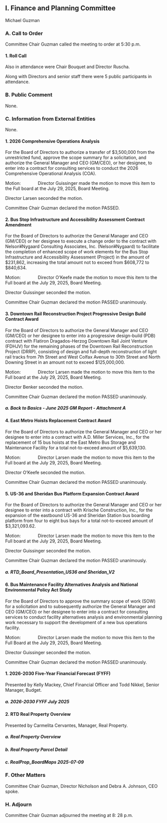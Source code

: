 ## I. Finance and Planning Committee

Michael Guzman

### A. Call to Order

Committee Chair Guzman called the meeting to order at 5:30 p.m.

#### 1. Roll Call

Also in attendance were Chair Bouquet and Director Ruscha.

Along with Directors and senior staff there were 5 public participants in attendance.

### B. Public Comment

None.

### C. Information from External Entities

None.

#### 1. 2026 Comprehensive Operations Analysis

For the Board of Directors to authorize a transfer of $3,500,000 from the unrestricted fund, approve the scope summary for a solicitation, and authorize the General Manager and CEO (GM/CEO), or her designee, to enter into a contract for consulting services to conduct the 2026 Comprehensive Operational Analysis (COA).

Motion:              Director Guissinger made the motion to move this item to the Full board at the July 29, 2025, Board Meeting.

Director Larsen seconded the motion.

Committee Chair Guzman declared the motion PASSED.

#### 2. Bus Stop Infrastructure and Accessibility Assessment  Contract Amendment

For the Board of Directors to authorize the General Manager and CEO (GM/CEO) or her designee to execute a change order to the contract with Nelson¥Nygaard Consulting Associates, Inc. (Nelson¥Nygaard) to facilitate the completion of enhanced scope of work elements for the Bus Stop Infrastructure and Accessibility Assessment (Project) in the amount of $231,862, increasing the total amount not to exceed from $608,772 to $840,634.

Motion:              Director O’Keefe made the motion to move this item to the Full board at the July 29, 2025, Board Meeting.

Director Guissinger seconded the motion.

Committee Chair Guzman declared the motion PASSED unanimously.

#### 3. Downtown Rail Reconstruction Project Progressive Design Build Contract Award

For the Board of Directors to authorize the General Manager and CEO (GM/CEO) or her designee to enter into a progressive design-build (PDB) contract with Flatiron Dragados-Herzog Downtown Rail Joint Venture (FDHJV) for the remaining phases of the Downtown Rail Reconstruction Project (DRRP), consisting of design and full-depth reconstruction of light rail tracks from 7th Street and West Colfax Avenue to 30th Street and North Downing Street in an amount not to exceed $125,000,000.

Motion:              Director Larsen made the motion to move this item to the Full board at the July 29, 2025, Board Meeting.

Director Benker seconded the motion.

Committee Chair Guzman declared the motion PASSED unanimously.

##### a. Back to Basics  - June 2025 GM Report - Attachment A

#### 4. East Metro Hoists Replacement Contract Award

For the Board of Directors to authorize the General Manager and CEO or her designee to enter into a contract with A.D. Miller Services, Inc., for the replacement of 15 bus hoists at the East Metro Bus Storage and Maintenance Facility for a total not-to-exceed amount of $5,639,130.

Motion:              Director Larsen made the motion to move this item to the Full board at the July 29, 2025, Board Meeting.

Director O’Keefe seconded the motion.

Committee Chair Guzman declared the motion PASSED unanimously.

#### 5. US-36 and Sheridan Bus Platform Expansion Contract Award

For the Board of Directors to authorize the General Manager and CEO or her designee to enter into a contract with Krische Construction, Inc., for the expansion of the eastbound US-36 and Sheridan Station bus boarding platform from four to eight bus bays for a total not-to-exceed amount of $3,321,093.62.

Motion:              Director Larsen made the motion to move this item to the Full board at the July 29, 2025, Board Meeting.

Director Guissinger seconded the motion.

Committee Chair Guzman declared the motion PASSED unanimously.

##### a. RTD_Board_Presentation_US36 and Sheridan_V2

#### 6. Bus Maintenance Facility Alternatives Analysis and National Environmental Policy Act Study

For the Board of Directors to approve the summary scope of work (SOW) for a solicitation and to subsequently authorize the General Manager and CEO (GM/CEO) or her designee to enter into a contract for consulting services to conduct facility alternatives analysis and environmental planning work necessary to support the development of a new bus operations facility.

Motion:              Director Larsen made the motion to move this item to the Full Board at the July 29, 2025, Board Meeting.

Director Guissinger seconded the motion.

Committee Chair Guzman declared the motion PASSED unanimously.

#### 1. 2026-2030 Five-Year Financial Forecast (FYFF)

Presented by Kelly Mackey, Chief Financial Officer and Todd Nikkel, Senior Manager, Budget.

##### a. 2026-2030 FYFF July 2025

#### 2. RTD Real Property Overview

Presented by Carmelita Cervantes, Manager, Real Property.

##### a. Real Property Overview

##### b. Real Property Parcel Detail

##### c. RealProp_BoardMaps 2025-07-09

### F. Other Matters

Committee Chair Guzman, Director Nicholson and Debra A. Johnson, CEO spoke.

### H. Adjourn

Committee Chair Guzman adjourned the meeting at 8: 28 p.m.